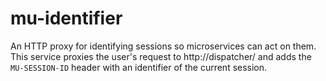# mu-identifier

An HTTP proxy for identifying sessions so microservices can act on them.  This service proxies the user's request to http://dispatcher/ and adds the `MU-SESSION-ID` header with an identifier of the current session.
